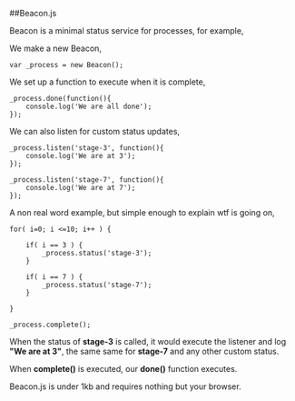 ##Beacon.js

Beacon is a minimal status service for processes, for example,

We make a new Beacon,

	var _process = new Beacon();

We set up a function to execute when it is complete,

	_process.done(function(){
		console.log('We are all done');
	});
	
We can also listen for custom status updates,

	_process.listen('stage-3', function(){
		console.log('We are at 3');
	});

	_process.listen('stage-7', function(){
		console.log('We are at 7');
	});
	
A non real word example, but simple enough to explain wtf is going on,

	for( i=0; i <=10; i++ ) {
		
		if( i == 3 ) {
			_process.status('stage-3');
		}
		
		if( i == 7 ) {
			_process.status('stage-7');
		}
		
	}
	
	_process.complete();
	
When the status of __stage-3__ is called, it would execute the listener and log __"We are at 3"__, the same same for __stage-7__ and any other custom status.

When __complete()__ is executed, our __done()__ function executes.

Beacon.js is under 1kb and requires nothing but your browser.